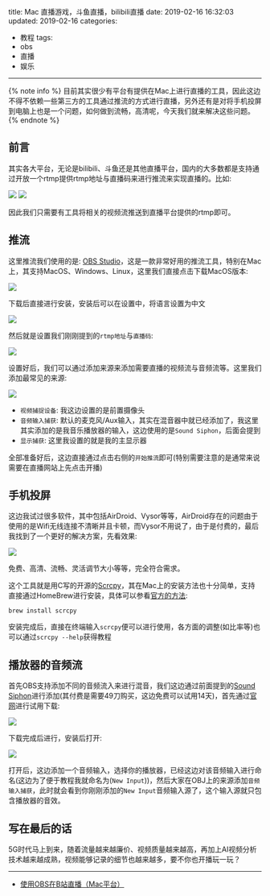 title: Mac 直播游戏，斗鱼直播，bilibili直播
date: 2019-02-16 16:32:03
updated: 2019-02-16
categories:
- 教程
tags:
- obs
- 直播
- 娱乐

---

{% note info %} 目前其实很少有平台有提供在Mac上进行直播的工具，因此这边不得不依赖一些第三方的工具通过推流的方式进行直播，另外还有是对将手机投屏到电脑上也是一个问题，如何做到流畅，高清呢，今天我们就来解决这些问题。{% endnote %}

<!-- more -->

## 前言

其实各大平台，无论是bilibili、斗鱼还是其他直播平台，国内的大多数都是支持通过开放一个rtmp提供rtmp地址与直播码来进行推流来实现直播的。比如:

![](/img/live-guideline-1.png)
![](/img/live-guideline-2.png)

因此我们只需要有工具将相关的视频流推送到直播平台提供的rtmp即可。

## 推流

这里推流我们使用的是: [OBS Studio](https://obsproject.com/)，这是一款非常好用的推流工具，特别在Mac上，其支持MacOS、Windows、Linux，这里我们直接点击下载MacOS版本:

![](/img/live-guideline-3.png)

下载后直接进行安装，安装后可以在设置中，将语言设置为中文

![](/img/live-guideline-4.png)

然后就是设置我们刚刚提到的`rtmp地址`与`直播码`:

![](/img/live-guideline-5.png)

设置好后，我们可以通过添加来源来添加需要直播的视频流与音频流等。这里我们添加最常见的来源:

![](/img/live-guideline-6.png)

- `视频捕捉设备`: 我这边设置的是前置摄像头
- `音频输入捕获`: 默认的麦克风/Aux输入，其实在混音器中就已经添加了，我这里其实添加的是我音乐播放器的输入，这边使用的是`Sound Siphon`，后面会提到
- `显示捕获`: 这里我设置的就是我的主显示器

全部准备好后，这边直接通过点击右侧的`开始推流`即可(特别需要注意的是通常来说需要在直播网站上先点击开播)

## 手机投屏

这边我试过很多软件，其中包括AirDroid、Vysor等等，AirDroid存在的问题由于使用的是Wifi无线连接不清晰并且卡顿，而Vysor不用说了，由于是付费的，最后我找到了一个更好的解决方案，先看效果:

![](/img/live-guideline-7.png)

免费、高清、流畅、灵活调节大小等等，完全符合需求。

这个工具就是用C写的开源的[Scrcpy](https://github.com/Genymobile/scrcpy)，其在Mac上的安装方法也十分简单，支持直接通过HomeBrew进行安装，具体可以参看[官方的方法](https://github.com/Genymobile/scrcpy#mac-os):

```
brew install scrcpy
```

安装完成后，直接在终端输入`scrcpy`便可以进行使用，各方面的调整(如比率等)也可以通过`scrcpy --help`获得教程


## 播放器的音频流

首先OBS支持添加不同的音频流入来进行混音，我们这边通过前面提到的[Sound Siphon](https://staticz.com/soundsiphon/)进行添加(其付费是需要49刀购买，这边免费可以试用14天)，首先通过[官网](https://staticz.com/soundsiphon/)进行试用下载:

![](/img/live-guideline-8.png)

下载完成后进行，安装后打开:

![](/img/live-guideline-9.png)

打开后，这边添加一个音频输入，选择你的播放器，已经这边对该音频输入进行命名(这边为了便于教程我就命名为(`New Input`))，然后大家在OBJ上的来源添加`音频输入捕获`，此时就会看到你刚刚添加的`New Input`音频输入源了，这个输入源就只包含播放器的音效。

## 写在最后的话

5G时代马上到来，随着流量越来越廉价、视频质量越来越高，再加上AI视频分析技术越来越成熟，视频能够记录的细节也越来越多，要不你也开播玩一玩？

---

- [使用OBS在B站直播（Mac平台）](http://augix.me/archives/5018)
